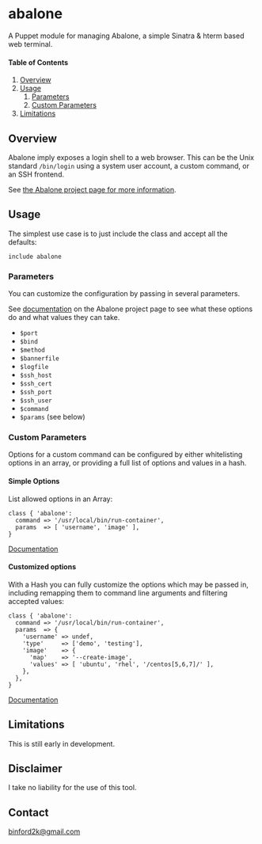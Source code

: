 # abalone
A Puppet module for managing Abalone, a simple Sinatra & hterm based web terminal.

#### Table of Contents

1. [Overview](#overview)
1. [Usage](#usage)
    1. [Parameters](#parameters)
    1. [Custom Parameters](#custom-parameters)
1. [Limitations](#limitations)

## Overview

Abalone imply exposes a login shell to a web browser. This can be the Unix standard
`/bin/login` using a system user account, a custom command, or an SSH frontend.

See [the Abalone project page for more information](https://github.com/binford2k/abalone).

## Usage

The simplest use case is to just include the class and accept all the defaults:

```puppet
include abalone
```

### Parameters

You can customize the configuration by passing in several parameters.

See [documentation](https://github.com/binford2k/abalone#configuration) on the Abalone
project page to see what these options do and what values they can take. 

* `$port`
* `$bind`
* `$method`
* `$bannerfile`
* `$logfile`
* `$ssh_host`
* `$ssh_cert`
* `$ssh_port`
* `$ssh_user`
* `$command`
* `$params` (see below)

### Custom Parameters

Options for a custom command can be configured by either whitelisting options in an
array, or providing a full list of options and values in a hash.

#### Simple Options

List allowed options in an Array:

```puppet
class { 'abalone':
  command => '/usr/local/bin/run-container',
  params  => [ 'username', 'image' ],
}
```
[Documentation](https://github.com/binford2k/abalone#simple-options)

#### Customized options

With a Hash you can fully customize the options which may be passed in, including
remapping them to command line arguments and filtering accepted values:

```puppet
class { 'abalone':
  command => '/usr/local/bin/run-container',
  params  => {
    'username' => undef,
    'type'     => ['demo', 'testing'],
    'image'    => {
      'map'    => '--create-image',
      'values' => [ 'ubuntu', 'rhel', '/centos[5,6,7]/' ],
    },
  },
}
```

[Documentation](https://github.com/binford2k/abalone#customized-options)

## Limitations

This is still early in development.

## Disclaimer

I take no liability for the use of this tool.

Contact
-------

binford2k@gmail.com
